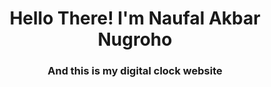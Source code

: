 <h1 align="center">Hello There! I'm Naufal Akbar Nugroho</h1>
<h3 align="center">And this is my digital clock website</h3>
